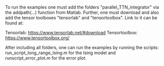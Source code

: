 To run the examples one must add the folders "parallel_TTN_integrator" via the addpath(...) function from Matlab. Further, one must download and also add the tensor toolboxes "tensorlab" and "tensortoolbox". Link to it can be found at:

Tensorlab: https://www.tensorlab.net/#download Tensortoolbox: https://www.tensortoolbox.org/

After including all folders, one can run the examples by running the scripts: run_script_long_range_Ising.m for the Ising model and runscript_error_plot.m for the error plot.
